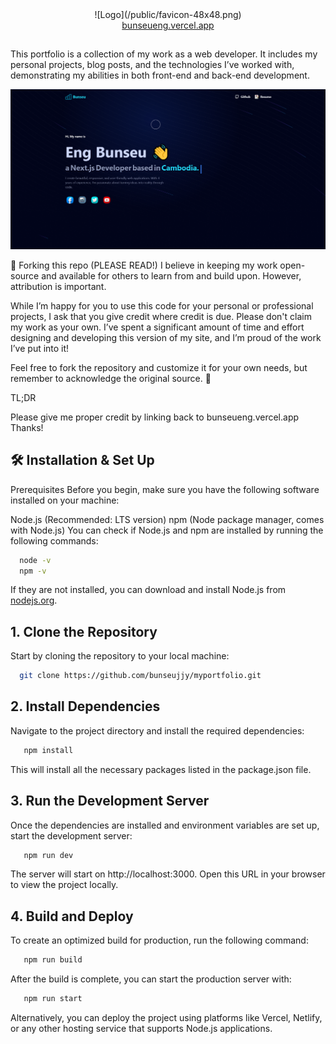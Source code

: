 <div align="center">![Logo](/public/favicon-48x48.png)</div>

<div align="center">
  <a href="https://bunseueng.vercel.app" target="_blank">bunseueng.vercel.app</a>
</div>

##

This portfolio is a collection of my work as a web developer. It includes my personal projects, blog posts, and the technologies I’ve worked with, demonstrating my abilities in both front-end and back-end development.

![App Screenshot](/app/og.PNG)

📍 Forking this repo (PLEASE READ!)
I believe in keeping my work open-source and available for others to learn from and build upon. However, attribution is important.

While I’m happy for you to use this code for your personal or professional projects, I ask that you give credit where credit is due. Please don't claim my work as your own. I’ve spent a significant amount of time and effort designing and developing this version of my site, and I’m proud of the work I’ve put into it!

Feel free to fork the repository and customize it for your own needs, but remember to acknowledge the original source. 🙌

TL;DR

Please give me proper credit by linking back to bunseueng.vercel.app Thanks!

## 🛠 Installation & Set Up

Prerequisites
Before you begin, make sure you have the following software installed on your machine:

Node.js (Recommended: LTS version)
npm (Node package manager, comes with Node.js)
You can check if Node.js and npm are installed by running the following commands:

```bash
  node -v
  npm -v
```

If they are not installed, you can download and install Node.js from [nodejs.org](https://nodejs.org).

## 1. Clone the Repository

Start by cloning the repository to your local machine:

```bash
  git clone https://github.com/bunseujjy/myportfolio.git
```

## 2. Install Dependencies

Navigate to the project directory and install the required dependencies:

```bash
   npm install
```

This will install all the necessary packages listed in the package.json file.

## 3. Run the Development Server

Once the dependencies are installed and environment variables are set up, start the development server:

```bash
   npm run dev
```

The server will start on http://localhost:3000. Open this URL in your browser to view the project locally.

## 4. Build and Deploy

To create an optimized build for production, run the following command:

```bash
   npm run build
```

After the build is complete, you can start the production server with:

```bash
   npm run start
```

Alternatively, you can deploy the project using platforms like Vercel, Netlify, or any other hosting service that supports Node.js applications.
